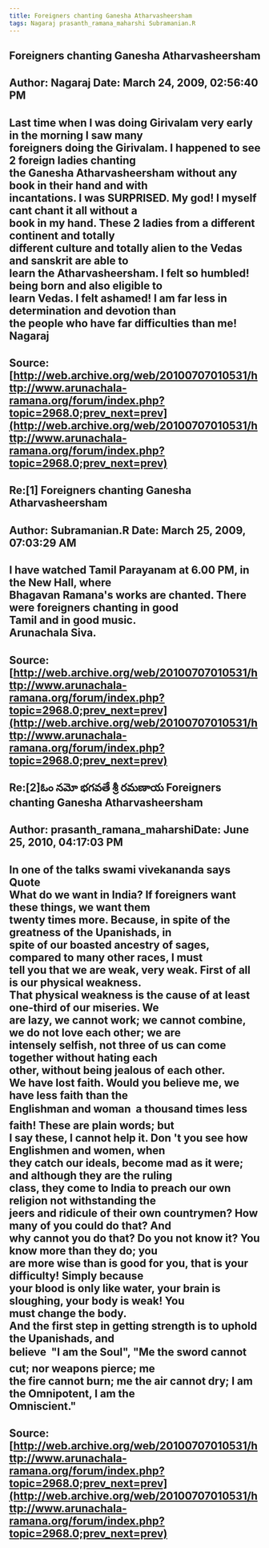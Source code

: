```yaml
--- 
title: Foreigners chanting Ganesha Atharvasheersham   
tags: Nagaraj prasanth_ramana_maharshi Subramanian.R  
---  
```

## Foreigners chanting Ganesha Atharvasheersham  
Author: Nagaraj             Date: March 24, 2009, 02:56:40 PM  
---  
Last time when I was doing Girivalam very early in the morning I saw many  
foreigners doing the Girivalam. I happened to see 2 foreign ladies chanting  
the Ganesha Atharvasheersham without any book in their hand and with  
incantations. I was SURPRISED. My god! I myself cant chant it all without a  
book in my hand. These 2 ladies from a different continent and totally  
different culture and totally alien to the Vedas and sanskrit are able to  
learn the Atharvasheersham. I felt so humbled! being born and also eligible to  
learn Vedas. I felt ashamed! I am far less in determination and devotion than  
the people who have far difficulties than me!   
Nagaraj
 ---  
Source:[http://web.archive.org/web/20100707010531/http://www.arunachala-ramana.org/forum/index.php?topic=2968.0;prev_next=prev](http://web.archive.org/web/20100707010531/http://www.arunachala-ramana.org/forum/index.php?topic=2968.0;prev_next=prev)   
---  

## Re:[1] Foreigners chanting Ganesha Atharvasheersham  
Author: Subramanian.R       Date: March 25, 2009, 07:03:29 AM  
---  
I have watched Tamil Parayanam at 6.00 PM, in the New Hall, where   
Bhagavan Ramana's works are chanted. There were foreigners chanting in good  
Tamil and in good music.   
Arunachala Siva.
 ---  
Source:[http://web.archive.org/web/20100707010531/http://www.arunachala-ramana.org/forum/index.php?topic=2968.0;prev_next=prev](http://web.archive.org/web/20100707010531/http://www.arunachala-ramana.org/forum/index.php?topic=2968.0;prev_next=prev)   
---  

## Re:[2]ఓం నమో భగవతే శ్రీ రమణాయ  Foreigners chanting Ganesha Atharvasheersham  
Author: prasanth_ramana_maharshiDate: June 25, 2010, 04:17:03 PM  
---  
In one of the talks swami vivekananda says   
Quote  
 **What do we want in India?** If foreigners want these things, we want them  
twenty times more. Because, in spite of the greatness of the Upanishads, in  
spite of our boasted ancestry of sages, compared to many other races, I must  
tell you that we are weak, very weak. First of all is our physical weakness.  
That physical weakness is the cause of at least one-third of our miseries. We  
are lazy, we cannot work; we cannot combine, we do not love each other; we are  
intensely selfish, not three of us can come together without hating each  
other, without being jealous of each other.   
**We have lost faith. Would you believe me, we have less faith than the  
Englishman and woman  a thousand times less faith! These are plain words; but  
I say these, I cannot help it. Don 't you see how Englishmen and women, when  
they catch our ideals, become mad as it were; and although they are the ruling  
class, they come to India to preach our own religion not withstanding the  
jeers and ridicule of their own countrymen? How many of you could do that? And  
why cannot you do that? Do you not know it? You know more than they do; you  
are more wise than is good for you, that is your difficulty! Simply because  
your blood is only like water, your brain is sloughing, your body is weak! You  
must change the body.**   
**And the first step in getting strength is to uphold the Upanishads, and  
believe  "I am the Soul"**, "Me the sword cannot cut; nor weapons pierce; me  
the fire cannot burn; me the air cannot dry; I am the Omnipotent, I am the  
Omniscient."
 ---  
Source:[http://web.archive.org/web/20100707010531/http://www.arunachala-ramana.org/forum/index.php?topic=2968.0;prev_next=prev](http://web.archive.org/web/20100707010531/http://www.arunachala-ramana.org/forum/index.php?topic=2968.0;prev_next=prev)   
---  


